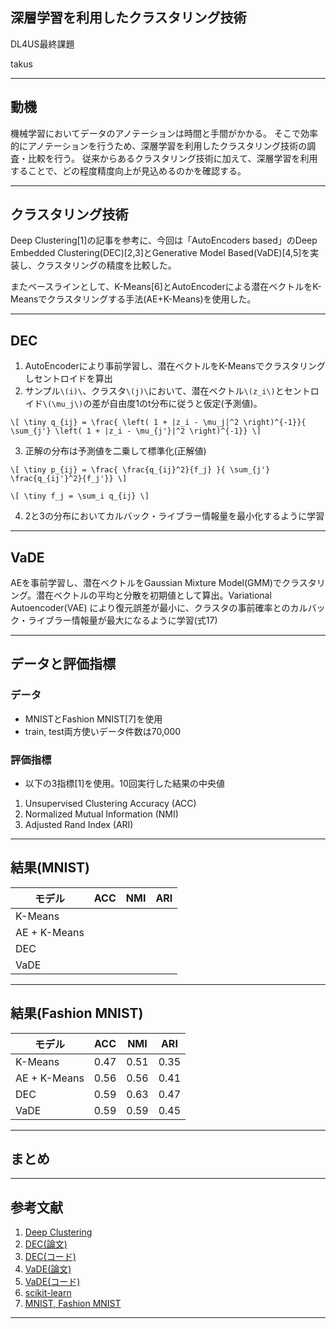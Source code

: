 ## 深層学習を利用したクラスタリング技術
DL4US最終課題

takus

---
## 動機

機械学習においてデータのアノテーションは時間と手間がかかる。
そこで効率的にアノテーションを行うため、深層学習を利用したクラスタリング技術の調査・比較を行う。
従来からあるクラスタリング技術に加えて、深層学習を利用することで、どの程度精度向上が見込めるのかを確認する。

---
## クラスタリング技術
Deep Clustering[1]の記事を参考に、今回は「AutoEncoders based」のDeep Embedded Clustering(DEC)[2,3]とGenerative Model Based(VaDE)[4,5]を実装し、クラスタリングの精度を比較した。

またベースラインとして、K-Means[6]とAutoEncoderによる潜在ベクトルをK-Meansでクラスタリングする手法(AE+K-Means)を使用した。

---
## DEC
 1. AutoEncoderにより事前学習し、潜在ベクトルをK-Meansでクラスタリングしセントロイドを算出
 2. サンプル`\(i)\`、クラスタ`\(j)\`において、潜在ベクトル`\(z_i\)`とセントロイド`\(\mu_j\)`の差が自由度1のt分布に従うと仮定(予測値)。

 `\[
     \tiny
    q_{ij} = \frac{ \left( 1 + |z_i - \mu_j|^2 \right)^{-1}}{ \sum_{j'} \left( 1 + |z_i - \mu_{j'}|^2 \right)^{-1}}
\]`

 3. 正解の分布は予測値を二乗して標準化(正解値)

`\[
    \tiny
    p_{ij} = \frac{ \frac{q_{ij}^2}{f_j} }{ \sum_{j'} \frac{q_{ij'}^2}{f_j'}}
\]`

`\[
    \tiny
    f_j = \sum_i q_{ij}
\]`

 4. 2と3の分布においてカルバック・ライブラー情報量を最小化するように学習

---
## VaDE
AEを事前学習し、潜在ベクトルをGaussian Mixture Model(GMM)でクラスタリング。潜在ベクトルの平均と分散を初期値として算出。Variational Autoencoder(VAE) により復元誤差が最小に、クラスタの事前確率とのカルバック・ライブラー情報量が最大になるように学習(式17)

---
## データと評価指標
### データ
- MNISTとFashion MNIST[7]を使用
- train, test両方使いデータ件数は70,000

### 評価指標
- 以下の3指標[1]を使用。10回実行した結果の中央値
1. Unsupervised Clustering Accuracy (ACC)
2. Normalized Mutual Information (NMI)
3. Adjusted Rand Index (ARI)

---
## 結果(MNIST)
|モデル|ACC|NMI|ARI|
|---|---|---|---|
|K-Means||||
|AE + K-Means||||
|DEC||||
|VaDE|||

---
## 結果(Fashion MNIST)
|モデル|ACC|NMI|ARI|
|---|---|---|---|
|K-Means|0.47|0.51|0.35|
|AE + K-Means|0.56|0.56|0.41|
|DEC|0.59|0.63|0.47|
|VaDE|0.59|0.59|0.45|

---
## まとめ

---
## 参考文献
1. [Deep Clustering](https://deepnotes.io/deep-clustering)
2. [DEC(論文)](http://proceedings.mlr.press/v48/xieb16.pdf)
3. [DEC(コード)](https://github.com/XifengGuo/DEC-keras)
4. [VaDE(論文)](https://arxiv.org/pdf/1611.05148.pdf)
5. [VaDE(コード)](https://github.com/slim1017/VaDE)
6. [scikit-learn](https://scikit-learn.org/stable/modules/clustering.html)
7. [MNIST, Fashion MNIST](https://keras.io/ja/datasets/)

---
